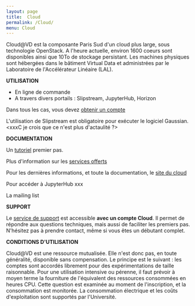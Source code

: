 ```yaml
---
layout: page
title:  Cloud
permalink: /Cloud/
menu: Cloud
---
```


Cloud@VD est la composante Paris Sud d'un cloud plus large, sous technologie
OpenStack. A l'heure actuelle, environ 1600 coeurs sont disponibles 
ainsi que 10To de stockage persistant. 
Les machines physiques sont hébergées dans le bâtiment Virtual Data 
et administrées par le Laboratoire de l'Accélérateur Linéaire (LAL). 

**UTILISATION**

* En ligne de commande 
* A travers divers portails : Slipstream, JupyterHub, Horizon 

Dans tous les cas, vous devez [obtenir un compte](https://openstack.lal.in2p3.fr/2016/02/16/registration/) 

L'utilisation de Slipstream est obligatoire pour exécuter le logiciel Gaussian. <xxxC je crois que ce n'est plus d'actaulité ?>


**DOCUMENTATION**

Un [tutoriel](https://openstack.lal.in2p3.fr/tutoriel/tutorial/) premier pas.

Plus d'information sur les [services offerts](https://openstack.lal.in2p3.fr/architecture-systeme/services/)
 
Pour les dernières informations, et toute la documentation, le [site du cloud](https://openstack.lal.in2p3.fr/)
 
Pour accéder à JupyterHub xxx

La mailing list

**SUPPORT**

Le [service de support](https://cloud-support.lal.in2p3.fr) est accessible 
**avec un compte Cloud**. 
Il permet de répondre aux questions techniques, mais aussi de faciliter les premiers pas. N'hésitez pas à prendre contact, même si vous êtes un débutant complet.

**CONDITIONS D'UTILISATION**

Cloud@VD est une ressource mutualisée. Elle n'est donc pas, en toute généralité, disponible sans compensation. Le principe est le suivant : les comptes sont accordés librement pour des expérimentations de taille raisonnable. Pour une utilisation intensive ou pérenne,  il faut prévoir à moyen terme la fourniture de l'équivalent des ressources consommées en heures CPU. Cette question est examinée au moment de l'inscription, et la consommation est monitorée.  La consommation électrique et les coûts d'exploitation sont supportés par l'Université.  

